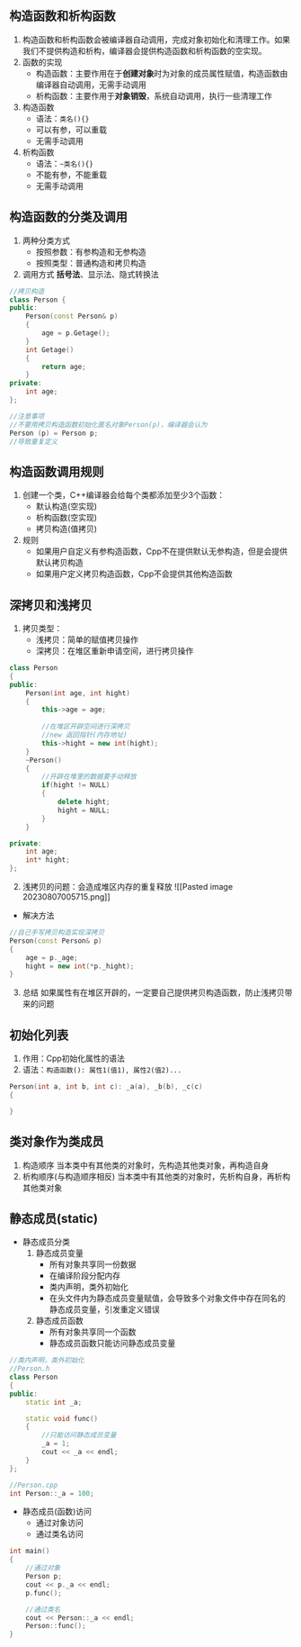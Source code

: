 ## 构造函数和析构函数
1. 构造函数和析构函数会被编译器自动调用，完成对象初始化和清理工作。如果我们不提供构造和析构，编译器会提供构造函数和析构函数的空实现。
2. 函数的实现
	+ 构造函数：主要作用在于**创建对象**时为对象的成员属性赋值，构造函数由编译器自动调用，无需手动调用
	+ 析构函数：主要作用于**对象销毁**，系统自动调用，执行一些清理工作
3. 构造函数
	+ 语法：`类名(){}`
	+ 可以有参，可以重载
	+ 无需手动调用
4. 析构函数
	+ 语法：`~类名(){}`
	+ 不能有参，不能重载
	+ 无需手动调用

## 构造函数的分类及调用
1. 两种分类方式
	+ 按照参数：有参构造和无参构造
	+ 按照类型：普通构造和拷贝构造
2. 调用方式
	**括号法**、显示法、隐式转换法
```Cpp
//拷贝构造
class Person {
public:
	Person(const Person& p)
	{
		age = p.Getage();
	}
	int Getage()
	{
		return age;
	}
private:
	int age;
};

//注意事项
//不要用拷贝构造函数初始化匿名对象Person(p)，编译器会认为
Person (p) = Person p;
//导致重复定义
```

## 构造函数调用规则
1. 创建一个类，C++编译器会给每个类都添加至少3个函数：
	+ 默认构造(空实现)
	+ 析构函数(空实现)
	+ 拷贝构造(值拷贝)
2. 规则
	+ 如果用户自定义有参构造函数，Cpp不在提供默认无参构造，但是会提供默认拷贝构造
	+ 如果用户定义拷贝构造函数，Cpp不会提供其他构造函数

## 深拷贝和浅拷贝
1. 拷贝类型：
	+ 浅拷贝：简单的赋值拷贝操作
	+ 深拷贝：在堆区重新申请空间，进行拷贝操作
```Cpp
class Person
{
public:
	Person(int age, int hight)
	{
		this->age = age;
		
		//在堆区开辟空间进行深拷贝
		//new 返回指针(内存地址)
		this->hight = new int(hight);
	}
	~Person()
	{
		//开辟在堆里的数据要手动释放
		if(hight != NULL)
		{
			delete hight;
			hight = NULL;
		}
	}

private:
	int age;
	int* hight;
};
```

2. 浅拷贝的问题：会造成堆区内存的重复释放
![[Pasted image 20230807005715.png]]
+ 解决方法
```Cpp
//自己手写拷贝构造实现深拷贝
Person(const Person& p)
{
	age = p._age;
	hight = new int(*p._hight);
}

```

3. 总结
如果属性有在堆区开辟的，一定要自己提供拷贝构造函数，防止浅拷贝带来的问题

## 初始化列表
1. 作用：Cpp初始化属性的语法
2. 语法：`构造函数(): 属性1(值1), 属性2(值2)...`
```Cpp
Person(int a, int b, int c): _a(a), _b(b), _c(c)
{

}
```

## 类对象作为类成员
1. 构造顺序
	当本类中有其他类的对象时，先构造其他类对象，再构造自身
2. 析构顺序(与构造顺序相反)
	当本类中有其他类的对象时，先析构自身，再析构其他类对象

## 静态成员(static)
+ 静态成员分类
	1. 静态成员变量
		+ 所有对象共享同一份数据
		+ 在编译阶段分配内存
		+ 类内声明，类外初始化
		+ 在头文件内为静态成员变量赋值，会导致多个对象文件中存在同名的静态成员变量，引发重定义错误
	1. 静态成员函数
		+ 所有对象共享同一个函数
		+ 静态成员函数只能访问静态成员变量 
```Cpp
//类内声明，类外初始化
//Person.h
class Person
{
public:
	static int _a;

	static void func()
	{
		//只能访问静态成员变量
		_a = 1;
		cout << _a << endl;
	}
};

//Person.cpp
int Person::_a = 100;
```

+ 静态成员(函数)访问
	+ 通过对象访问
	+ 通过类名访问
```Cpp
int main()
{
	//通过对象
	Person p;
	cout << p._a << endl;
	p.func();

	//通过类名
	cout << Person::_a << endl;
	Person::func();
}
```